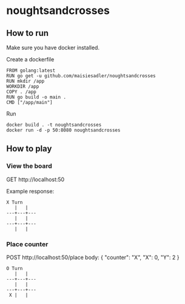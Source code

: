 # noughtsandcrosses

## How to run

Make sure you have docker installed.

Create a dockerfile

```
FROM golang:latest
RUN go get -u github.com/maisiesadler/noughtsandcrosses 
RUN mkdir /app
WORKDIR /app
COPY . /app
RUN go build -o main . 
CMD ["/app/main"]
```

Run 

```
docker build . -t noughtsandcrosses
docker run -d -p 50:8080 noughtsandcrosses
```

## How to play

### View the board
GET http://localhost:50

Example response:
```
X Turn
   |   |   
---+---+---
   |   |   
---+---+---
   |   |   
```

### Place counter
POST http://localhost:50/place
body: {
	"counter": "X",
	"X": 0,
	"Y": 2
}
```
O Turn
   |   |   
---+---+---
   |   |   
---+---+---
 X |   |   
 ```